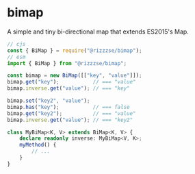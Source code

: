 # bimap

A simple and tiny bi-directional map that extends ES2015's Map.

```ts
// cjs
const { BiMap } = require("@rizzzse/bimap");
// esm
import { BiMap } from "@rizzzse/bimap";

const bimap = new BiMap([["key", "value"]]);
bimap.get("key");           // === "value"
bimap.inverse.get("value"); // === "key"

bimap.set("key2", "value");
bimap.has("key");           // === false
bimap.get("key2");          // === "value"
bimap.inverse.get("value"); // === "key2"
```

```ts
class MyBiMap<K, V> extends BiMap<K, V> {
    declare readonly inverse: MyBiMap<V, K>;
    myMethod() {
        // ...
    }
}
```
